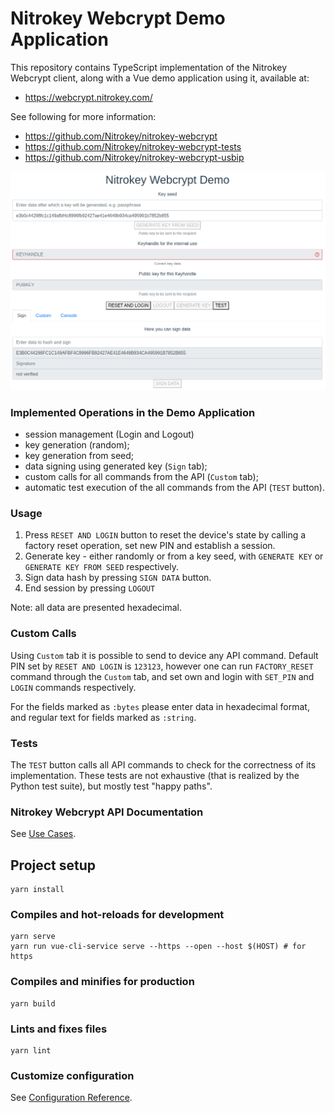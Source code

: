 # Nitrokey Webcrypt Demo Application

This repository contains TypeScript implementation of the Nitrokey Webcrypt client, 
along with a Vue demo application using it, available at:
- https://webcrypt.nitrokey.com/

See following for more information:
- https://github.com/Nitrokey/nitrokey-webcrypt
- https://github.com/Nitrokey/nitrokey-webcrypt-tests
- https://github.com/Nitrokey/nitrokey-webcrypt-usbip

![Main screen image](screen.png)

### Implemented Operations in the Demo Application
- session management (Login and Logout)
- key generation (random);
- key generation from seed;
- data signing using generated key (`Sign` tab);
- custom calls for all commands from the API (`Custom` tab);
- automatic test execution of the all commands from the API (`TEST` button).

### Usage
1. Press `RESET AND LOGIN` button to reset the device's state by calling a factory reset operation, set new PIN and establish a session.
2. Generate key - either randomly or from a key seed, with `GENERATE KEY` or `GENERATE KEY FROM SEED` respectively.
3. Sign data hash by pressing `SIGN DATA` button.
4. End session by pressing `LOGOUT`

Note: all data are presented hexadecimal. 

### Custom Calls
Using `Custom` tab it is possible to send to device any API command.
Default PIN set by `RESET AND LOGIN` is `123123`, however one can run `FACTORY_RESET` command through the `Custom` tab, and set own and login with
`SET_PIN` and `LOGIN` commands respectively.

For the fields marked as `:bytes` please enter data in hexadecimal format, and regular text for fields marked as `:string`.

### Tests
The `TEST` button calls all API commands to check for the correctness of its implementation. 
These tests are not exhaustive (that is realized by the Python test suite), but mostly test "happy paths". 


### Nitrokey Webcrypt API Documentation

See [Use Cases](./docs/use-cases.md).

## Project setup
```
yarn install
```

### Compiles and hot-reloads for development
```
yarn serve
yarn run vue-cli-service serve --https --open --host $(HOST) # for https
```

### Compiles and minifies for production
```
yarn build
```

### Lints and fixes files
```
yarn lint
```

### Customize configuration
See [Configuration Reference](https://cli.vuejs.org/config/).

